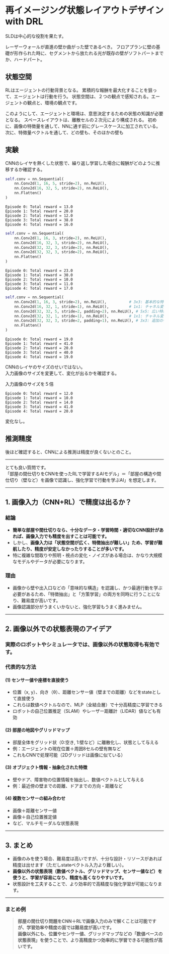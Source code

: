 # 再イメージング状態レイアウトデザインwith DRL

SLDは中心的な役割を果たす。

レーザーウォールが直進の壁か曲がった壁であるべき。
フロアプランに壁の基礎が形作られた時に、セグメントから放たれる光が既存の壁がソフトパートまでか、ハードパート。

## 状態空間
RLはエージェントの行動背景となる。
累積的な報酬を最大化することを狙って、エージェントは行動を行う。
状態空間は、２つの観点で感知される。エージェントの観点と、環境の観点です。

このようにして、エージェントと環境は、意思決定するための状態の知識が必要となる。
スペースレイアウトは、離散セルの２次元により構成される。
初めに、画像の特徴量を通して、NNに通す前にグレースケースに加工されている。
次に、特徴量ベクトルを通して、どの壁も、そのほかの壁も


## 実験

CNNのレイヤを熱くした状態で、繰り返し学習した場合に報酬がどのように推移するか確認する。

```python
self.conv = nn.Sequential(
    nn.Conv2d(1, 16, 5, stride=2), nn.ReLU(),
    nn.Conv2d(16, 32, 5, stride=2), nn.ReLU(),
    nn.Flatten()
)
```

```
Episode 0: Total reward = 13.0
Episode 1: Total reward = 20.0
Episode 2: Total reward = 12.0
Episode 3: Total reward = 38.0
Episode 4: Total reward = 16.0
```

```python
self.conv = nn.Sequential(
    nn.Conv2d(1, 16, 3, stride=2), nn.ReLU(),
    nn.Conv2d(16, 32, 3, stride=2), nn.ReLU(),
    nn.Conv2d(32, 32, 3, stride=2), nn.ReLU(),
    nn.Conv2d(32, 32, 3, stride=2), nn.ReLU(),
    nn.Flatten()
)
```

```
Episode 0: Total reward = 23.0
Episode 1: Total reward = 30.0
Episode 2: Total reward = 10.0
Episode 3: Total reward = 11.0
Episode 4: Total reward = 17.0
```

```python
self.conv = nn.Sequential(
    nn.Conv2d(1, 16, 3, stride=2), nn.ReLU(),          # 3x3: 基本的な特徴抽出
    nn.Conv2d(16, 32, 1, stride=1), nn.ReLU(),         # 1x1: チャネル変換
    nn.Conv2d(32, 32, 5, stride=2, padding=2), nn.ReLU(), # 5x5: 広い特徴抽出（パディングでサイズ調整）
    nn.Conv2d(32, 32, 1, stride=1), nn.ReLU(),         # 1x1: チャネル変換
    nn.Conv2d(32, 32, 3, stride=2, padding=1), nn.ReLU(), # 3x3: 追加の特徴抽出
    nn.Flatten()
)
```


```
Episode 0: Total reward = 19.0
Episode 1: Total reward = 41.0
Episode 2: Total reward = 20.0
Episode 3: Total reward = 40.0
Episode 4: Total reward = 19.0
```

CNNのレイヤのサイズのせいではない。  
入力画像のサイズを変更して、変化が出るかを確認する。

入力画像のサイズを５倍

```
Episode 0: Total reward = 12.0
Episode 1: Total reward = 10.0
Episode 2: Total reward = 14.0
Episode 3: Total reward = 41.0
Episode 4: Total reward = 20.0
```

変化なし。

## 推測精度
後ほど確認すると、CNNによる推測は精度が良くないとのこと。

---
とても良い質問です。  
「部屋の間仕切りをCNNを使ったRLで学習するAIモデル」＝「部屋の構造や間仕切り（壁など）を画像で認識し、強化学習で行動を学ぶAI」を想定します。

---

## 1. 画像入力（CNN+RL）で精度は出るか？

### 結論
- **簡単な部屋や間仕切りなら、十分なデータ・学習時間・適切なCNN設計があれば、画像入力でも精度を出すことは可能です。**
- しかし、**画像入力は「状態空間が広く、特徴抽出が難しい」ため、学習が難航したり、精度が安定しなかったりすることが多いです。**
- 特に複雑な間取りや照明・視点の変化・ノイズがある場合は、かなり大規模なモデルやデータが必要になります。

### 理由
- 画像から壁や出入口などの「意味的な構造」を認識し、かつ最適行動を学ぶ必要があるため、「特徴抽出」と「方策学習」の両方を同時に行うことになり、難易度が高いです。
- 画像認識部分がうまくいかないと、強化学習もうまく進みません。

---

## 2. 画像以外での状態表現のアイデア

### 実際のロボットやシミュレータでは、画像以外の状態取得も有効です。

### 代表的な方法

#### (1) センサー値や座標を直接使う
- 位置（x, y）、向き（θ）、距離センサー値（壁までの距離）などをstateとして直接使う
- これらは数値ベクトルなので、MLP（全結合層）で十分高精度に学習できる
- ロボットの自己位置推定（SLAM）やレーザー距離計（LIDAR）値なども有効

#### (2) 部屋の地図やグリッドマップ
- 部屋全体をグリッド状（0:空き, 1:壁など）に離散化し、状態として与える
- 例：エージェントの現在位置＋周囲8セルの壁有無など
- これもCNNで処理可能（2Dグリッドは画像に似ている）

#### (3) オブジェクト情報・抽象化された特徴
- 壁やドア、障害物の位置情報を抽出し、数値ベクトルとして与える
- 例：最近傍の壁までの距離、ドアまでの方向・距離など

#### (4) 複数センサーの組み合わせ
- 画像＋距離センサー値
- 画像＋自己位置推定値
- など、マルチモーダルな状態表現

---

## 3. まとめ

- 画像のみを使う場合、難易度は高いですが、十分な設計・リソースがあれば精度は出せます（ただしstateベクトル入力より難しい）。
- **画像以外の状態表現（数値ベクトル、グリッドマップ、センサー値など）を使うと、学習が容易になり、精度も高くなりやすいです。**
- 状態設計を工夫することで、より効率的で高精度な強化学習が可能になります。

---

### まとめ例

> **部屋の間仕切り問題をCNN＋RLで画像入力のみで解くことは可能ですが、学習効率や精度の面では難易度が高いです。  
> 画像以外にも、位置やセンサー値、グリッドマップなどの「数値ベースの状態表現」を使うことで、より高精度かつ効率的に学習できる可能性が高いです。**




